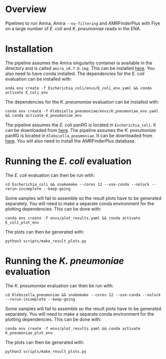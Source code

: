 
# Overview

Pipelines to run Amira, Amira `--no-filtering` and AMRFinderPlus with Flye on a large number of *E. coli* and *K. pneumoniae* reads in the ENA. 

# Installation

The pipeline assumes the Amira singularity container is available in the directory and is called `amira_v0.7.0.img`. This can be installed [here](https://github.com/Danderson123/amira). You also need to have conda installed.
The dependencies for the *E. coli* evaluation can be installed with:
```{bash}
onda env create -f Escherichia_coli/envs/E_coli_env.yaml && conda activate E_coli_env
```
The dependencies for the *K. pneumoniae* evaluation can be installed with:

```{bash}
conda env create -f Klebsiella_pneumoniae/envs/K_pneumoniae_env.yaml && conda activate K_pneumoniae_env
```
The pipeline assumes the *E. coli* panRG is located in `Escherichia_coli`. It can be downloaded from [here](https://drive.google.com/file/d/13c_bUXnBEs9iEPPobou7-xEgkz_t08YP/view?usp=sharing).
The pipeline assumes the *K. pneumoniae* panRG is located in `Klebsiella_pneumoniae`. It can be downloaded from [here](https://drive.google.com/file/d/1DYG3QW3nrQfSckIX9Vjbhbqz5bRd9W3j/view?usp=drive_link).
You will also need to install the AMRFinderPlus database.

# Running the *E. coli* evaluation

The *E. coli* evaluation can then be run with:
```{bash}
cd Escherichia_coli && snakemake --cores 12 --use-conda --nolock --rerun-incomplete --keep-going
```
Some samples will fail to assemble so the result plots have to be generated separately. You will need to make a separate conda environment for the plotting dependencies. This can be done with:
```{bash}
conda env create -f envs/plot_results.yaml && conda activate E_coli_plot_env
```
The plots can then be generated with:
```{bash}
python3 scripts/make_result_plots.py
```

# Running the *K. pneumoniae* evaluation

The *K. pneumoniae* evaluation can then be run with:
```{bash}
cd Klebsiella_pneumoniae && snakemake --cores 12 --use-conda --nolock --rerun-incomplete --keep-going
```
Some samples will fail to assemble so the result plots have to be generated separately. You will need to make a separate conda environment for the plotting dependencies. This can be done with:
```{bash}
conda env create -f envs/plot_results.yaml && conda activate K_pneumoniae_plot_env
```
The plots can then be generated with:
```{bash}
python3 scripts/make_result_plots.py
```